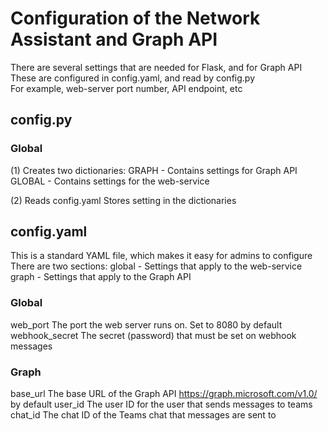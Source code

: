 # Configuration of the Network Assistant and Graph API
  There are several settings that are needed for Flask, and for Graph API  
  These are configured in config.yaml, and read by config.py  
  For example, web-server port number, API endpoint, etc  
  

## config.py
### Global
  (1) Creates two dictionaries:
    GRAPH - Contains settings for Graph API
    GLOBAL - Contains settings for the web-service
    
  (2) Reads config.yaml
    Stores setting in the dictionaries
    
  
## config.yaml
  This is a standard YAML file, which makes it easy for admins to configure
  There are two sections:
    global - Settings that apply to the web-service
    graph - Settings that apply to the Graph API
    
### Global
  web_port
    The port the web server runs on. Set to 8080 by default
  webhook_secret
    The secret (password) that must be set on webhook messages

### Graph
  base_url
    The base URL of the Graph API
    https://graph.microsoft.com/v1.0/ by default
  user_id
    The user ID for the user that sends messages to teams
  chat_id
    The chat ID of the Teams chat that messages are sent to
  


